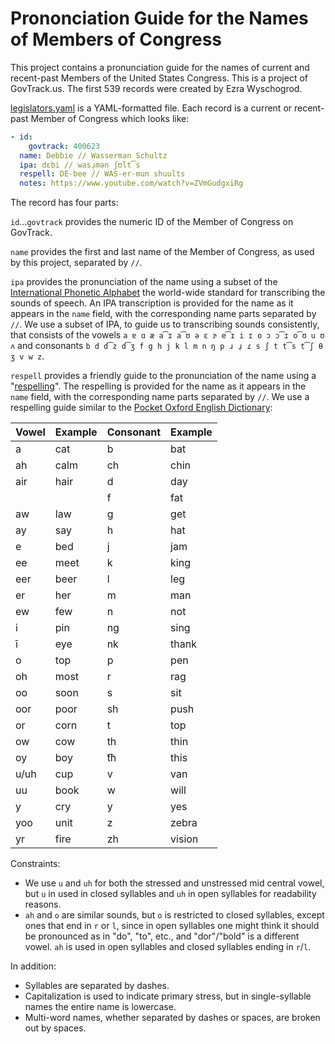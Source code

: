Prononciation Guide for the Names of Members of Congress
========================================================

This project contains a pronunciation guide for the names of current and recent-past Members of the United States Congress. This is a project of GovTrack.us. The first 539 records were created by Ezra Wyschogrod.

[legislators.yaml](legislators.yaml) is a YAML-formatted file. Each record is a current or recent-past Member of Congress which looks like:

```yaml
- id:
    govtrack: 400623
  name: Debbie // Wasserman Schultz
  ipa: dɛbi // wasɹ̩mən ʃʊlt͡s
  respell: DE-bee // WAS-er-mun shuults
  notes: https://www.youtube.com/watch?v=ZVmGudgxiRg
```

The record has four parts:

`id`...`govtrack` provides the numeric ID of the Member of Congress on GovTrack.

`name` provides the first and last name of the Member of Congress, as used by this project, separated by `//`.

`ipa` provides the pronunciation of the name using a subset of the [International Phonetic Alphabet](https://en.wikipedia.org/wiki/International_Phonetic_Alphabet) the world-wide standard for transcribing the sounds of speech. An IPA transcription is provided for the name as it appears in the `name` field, with the corresponding name parts separated by `//`. We use a subset of IPA, to guide us to transcribing sounds consistently, that consists of the vowels `a ɐ ɑ æ a͡ɪ a͡ʊ ə ɛ ɝ e͡ɪ i ɪ o ɔ ɔ͡ɪ o͡ʊ u ʊ ʌ` and consonants `b d d͡z d͡ʒ f g h j k l m n ŋ p ɹ ɹ̜ ɾ s ʃ t t͡s t͡ʃ θ ʒ v w z`.

`respell` provides a friendly guide to the pronunciation of the name using a "[respelling](https://en.wikipedia.org/wiki/Pronunciation_respelling_for_English)". The respelling is provided for the name as it appears in the `name` field, with the corresponding name parts separated by `//`. We use a respelling guide similar to the [Pocket Oxford English Dictionary](https://www.amazon.com/Pocket-Oxford-English-Dictionary-Dictionaries/dp/0199666156/ref=sr_1_5?ie=UTF8&qid=1508765253&sr=8-5&keywords=pocket+oxford):

| Vowel | Example | Consonant | Example |
| ----- | ------- | --------- | ------- |
| a     | cat     | b         | bat     |
| ah    | calm    | ch        | chin    |
| air   | hair    | d         | day     |
|       |         | f         | fat     |
| aw    | law     | g         | get     |
| ay    | say     | h         | hat     |
| e     | bed     | j         | jam     |
| ee    | meet    | k         | king    |
| eer   | beer    | l         | leg     |
| er    | her     | m         | man     |
| ew    | few     | n         | not     |
| i     | pin     | ng        | sing    |
| ī     | eye     | nk        | thank   |
| o     | top     | p         | pen     |
| oh    | most    | r         | rag     |
| oo    | soon    | s         | sit     |
| oor   | poor    | sh        | push    |
| or    | corn    | t         | top     |
| ow    | cow     | th        | thin    |
| oy    | boy     | t͡h        | this    |
| u/uh  | cup     | v         | van     |
| uu    | book    | w         | will    |
| y     | cry     | y         | yes     |
| yoo   | unit    | z         | zebra   |
| yr    | fire    | zh        | vision  |

Constraints:

* We use `u` and `uh` for both the stressed and unstressed mid central vowel, but `u` in used in closed syllables and `uh` in open syllables for readability reasons.
* `ah` and `o` are similar sounds, but `o` is restricted to closed syllables, except ones that end in `r` or `l`, since in open syllables one might think it should be pronounced as in "do", "to", etc., and "dor"/"bold" is a different vowel. `ah` is used in open syllables and closed syllables ending in `r`/`l`.

In addition:

* Syllables are separated by dashes.
* Capitalization is used to indicate primary stress, but in single-syllable names the entire name is lowercase.
* Multi-word names, whether separated by dashes or spaces, are broken out by spaces.
